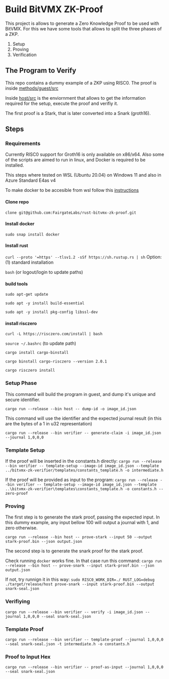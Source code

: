 # Build BitVMX ZK-Proof

This project is allows to generate a Zero Knowledge Proof to be used with BitVMX.
For this we have some tools that allows to split the three phases of a ZKP.
1. Setup
1. Proving
1. Verification

## The Program to Verify

This repo contains a dummy example of a ZKP using RISC0.
The proof is inside [methods/guest/src](methods/guest/src)

Inside [host/src](host/src) is the enviornment that allows to get the information required for the setup, execute the proof and verifiy it.

The first proof is a Stark, that is later converted into a Snark (groth16). 


## Steps

### Requirements

Currently RISC0 support for Groth16 is only available on x86/x64.
Also some of the scripts are aimed to run in linux, and Docker is required to be installed.

This steps where tested on WSL (Ubuntu 20.04) on Windows 11 and also in Azure Standard E4as v4

To make docker to be accesible from wsl follow this [instructions](https://docs.docker.com/desktop/wsl/)

#### Clone repo
`clone git@github.com:FairgateLabs/rust-bitvmx-zk-proof.git`

#### Install docker
`sudo snap install docker`

#### Install rust
`curl --proto '=https' --tlsv1.2 -sSf https://sh.rustup.rs | sh`
Option: (1) standard installation

`bash` (or logout/login to update paths)

#### build tools
`sudo apt-get update`

`sudo apt -y install build-essential`

`sudo apt -y install pkg-config libssl-dev`


#### install risczero
`curl -L https://risczero.com/install | bash`

`source ~/.bashrc` (to update path)

`cargo install cargo-binstall`

`cargo binstall cargo-risczero --version 2.0.1`

`cargo risczero install`

### Setup Phase

This command will build the program in guest, and dump it's unique and secure identifier. 

`cargo run --release --bin host -- dump-id -o image_id.json`

This command will use the identifier and the expected journal result (in this are the bytes of a 1 in u32 representation)

`cargo run --release --bin verifier -- generate-claim -i image_id.json --journal 1,0,0,0`

### Template Setup

If the proof will be inserted in the constants.h directly:
`cargo run --release --bin verifier -- template-setup --image-id image_id.json --template ../bitvmx-zk-verifier/templates/constants_template.h -o intermediate.h`

If the proof will be provided as input to the program:
`cargo run --release --bin verifier -- template-setup --image-id image_id.json --template ..\bitvmx-zk-verifier\templates\constants_template.h -o constants.h --zero-proof`

### Proving

The first step is to generate the stark proof, passing the expected input. In this dummy example, any input bellow 100 will output a journal with 1, and zero otherwise.

`cargo run --release --bin host -- prove-stark --input 50 --output stark-proof.bin --json output.json`

The second step is to generate the snark proof for the stark proof.

Check running `docker` works fine. In that case run this command:
`cargo run --release --bin host -- prove-snark --input stark-proof.bin --json output.json`

If not, try runnign it in this way:
`sudo RISC0_WORK_DIR=./ RUST_LOG=debug ./target/release/host prove-snark --input stark-proof.bin --output snark-seal.json`

### Verifiying

`cargo run --release --bin verifier -- verify -i image_id.json --journal 1,0,0,0 --seal snark-seal.json`

### Template Proof 

`cargo run --release --bin verifier -- template-proof --journal 1,0,0,0 --seal snark-seal.json -t intermediate.h -o constants.h`

### Proof to Input Hex 
`cargo run --release --bin verifier -- proof-as-input --journal 1,0,0,0 --seal snark-seal.json`


